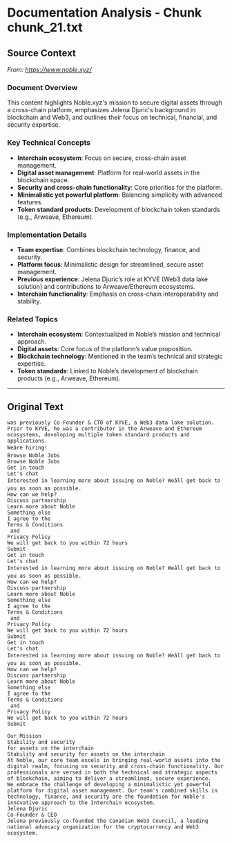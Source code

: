 # Documentation Analysis - Chunk chunk_21.txt

## Source Context
*From: https://www.noble.xyz/*

### Document Overview  
This content highlights Noble.xyz's mission to secure digital assets through a cross-chain platform, emphasizes Jelena Djuric's background in blockchain and Web3, and outlines their focus on technical, financial, and security expertise.  

### Key Technical Concepts  
- **Interchain ecosystem**: Focus on secure, cross-chain asset management.  
- **Digital asset management**: Platform for real-world assets in the blockchain space.  
- **Security and cross-chain functionality**: Core priorities for the platform.  
- **Minimalistic yet powerful platform**: Balancing simplicity with advanced features.  
- **Token standard products**: Development of blockchain token standards (e.g., Arweave, Ethereum).  

### Implementation Details  
- **Team expertise**: Combines blockchain technology, finance, and security.  
- **Platform focus**: Minimalistic design for streamlined, secure asset management.  
- **Previous experience**: Jelena Djuric’s role at KYVE (Web3 data lake solution) and contributions to Arweave/Ethereum ecosystems.  
- **Interchain functionality**: Emphasis on cross-chain interoperability and stability.  

### Related Topics  
- **Interchain ecosystem**: Contextualized in Noble’s mission and technical approach.  
- **Digital assets**: Core focus of the platform’s value proposition.  
- **Blockchain technology**: Mentioned in the team’s technical and strategic expertise.  
- **Token standards**: Linked to Noble’s development of blockchain products (e.g., Arweave, Ethereum).

---

## Original Text
```
was previously Co-Founder & CTO of KYVE, a Web3 data lake solution. Prior to KYVE, he was a contributor in the Arweave and Ethereum ecosystems, developing multiple token standard products and applications.
Weâre hiring!
Browse Noble Jobs
Browse Noble Jobs
Get in touch
Let's chat
Interested in learning more about issuing on Noble? Weâll get back to you as soon as possible. 
How can we help?
Discuss partnership
Learn more about Noble
Something else
I agree to the
Terms & Conditions
 and 
Privacy Policy
We will get back to you within 72 hours
Submit
Get in touch
Let's chat
Interested in learning more about issuing on Noble? Weâll get back to you as soon as possible. 
How can we help?
Discuss partnership
Learn more about Noble
Something else
I agree to the
Terms & Conditions
 and 
Privacy Policy
We will get back to you within 72 hours
Submit
Get in touch
Let's chat
Interested in learning more about issuing on Noble? Weâll get back to you as soon as possible. 
How can we help?
Discuss partnership
Learn more about Noble
Something else
I agree to the
Terms & Conditions
 and 
Privacy Policy
We will get back to you within 72 hours
Submit

Our Mission
Stability and security
for assets on the interchain
Stability and security for assets on the interchain
At Noble, our core team excels in bringing real-world assets into the digital realm, focusing on security and cross-chain functionality. Our professionals are versed in both the technical and strategic aspects of blockchain, aiming to deliver a streamlined, secure experience.
We embrace the challenge of developing a minimalistic yet powerful platform for digital asset management. Our team's combined skills in technology, finance, and security are the foundation for Noble's innovative approach to the Interchain ecosystem.
Jelena Djuric
Co-Founder & CEO
Jelena previously co-founded the Canadian Web3 Council, a leading national advocacy organization for the cryptocurrency and Web3 ecosystem.
```
